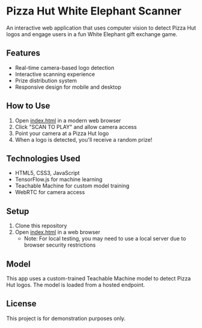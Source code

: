 # Pizza Hut White Elephant Scanner

An interactive web application that uses computer vision to detect Pizza Hut logos and engage users in a fun White Elephant gift exchange game.

## Features

- Real-time camera-based logo detection
- Interactive scanning experience
- Prize distribution system
- Responsive design for mobile and desktop

## How to Use

1. Open [index.html](cci:7://file:///Users/fernando.martinez1/CascadeProjects/windsurf-project/index.html:0:0-0:0) in a modern web browser
2. Click "SCAN TO PLAY" and allow camera access
3. Point your camera at a Pizza Hut logo
4. When a logo is detected, you'll receive a random prize!

## Technologies Used

- HTML5, CSS3, JavaScript
- TensorFlow.js for machine learning
- Teachable Machine for custom model training
- WebRTC for camera access

## Setup

1. Clone this repository
2. Open [index.html](cci:7://file:///Users/fernando.martinez1/CascadeProjects/windsurf-project/index.html:0:0-0:0) in a web browser
   - Note: For local testing, you may need to use a local server due to browser security restrictions

## Model

This app uses a custom-trained Teachable Machine model to detect Pizza Hut logos. The model is loaded from a hosted endpoint.

## License

This project is for demonstration purposes only.
